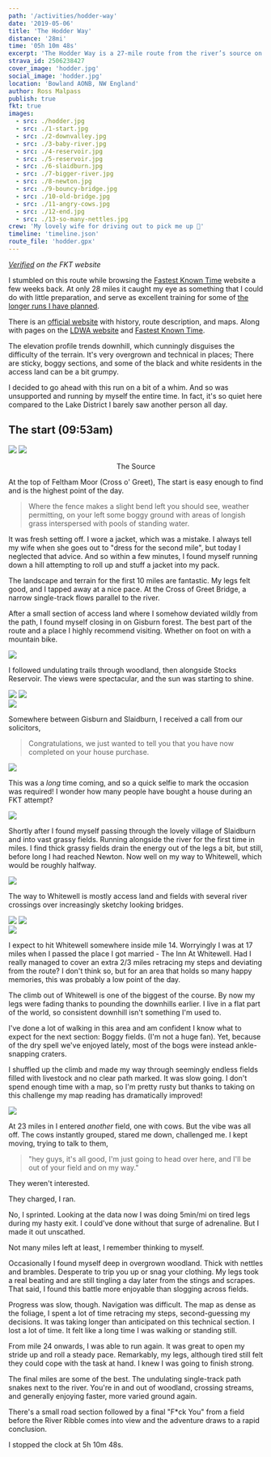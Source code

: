 ```yaml
---
path: '/activities/hodder-way'
date: '2019-05-06'
title: 'The Hodder Way'
distance: '28mi'
time: '05h 10m 48s'
excerpt: 'The Hodder Way is a 27-mile route from the river’s source on Access Land near the Cross of Greet to Hodder Foot, where it joins the River Ribble. From the boggy ground near the head on moorland, it passes through the attractive villages of Slaidburn, Newton, Dunsop Bridge, Whitewell, Bashall Eaves and Great Mitton. '
strava_id: 2506238427
cover_image: 'hodder.jpg'
social_image: 'hodder.jpg'
location: 'Bowland AONB, NW England'
author: Ross Malpass
publish: true
fkt: true
images:
  - src: ./hodder.jpg
  - src: ./1-start.jpg
  - src: ./2-downvalley.jpg
  - src: ./3-baby-river.jpg
  - src: ./4-reservoir.jpg
  - src: ./5-reservoir.jpg
  - src: ./6-slaidburn.jpg
  - src: ./7-bigger-river.jpg
  - src: ./8-newton.jpg
  - src: ./9-bouncy-bridge.jpg
  - src: ./10-old-bridge.jpg
  - src: ./11-angry-cows.jpg
  - src: ./12-end.jpg
  - src: ./13-so-many-nettles.jpg
crew: 'My lovely wife for driving out to pick me up 🥰'
timeline: 'timeline.json'
route_file: 'hodder.gpx'
---
```


*[Verified](https://fastestknowntime.com/route/hodder-way-uk) on the FKT website*

I stumbled on this route while browsing the [Fastest Known Time](https://fastestknowntime.com) website a few weeks back. At only 28 miles it caught my eye as something that I could do with little preparation, and serve as excellent training for some of [the longer runs I have planned](/#schedule).

There is an [official website](http://hodderway.co.uk) with history, route description, and maps. Along with pages on the [LDWA website](https://www.ldwa.org.uk/ldp/members/show_path.php?path_name=Hodder+Way) and [Fastest Known Time](https://fastestknowntime.com).

The elevation profile trends downhill, which cunningly disguises the difficulty of the terrain. It's very overgrown and technical in places; There are sticky, boggy sections, and some of the black and white residents in the access land can be a bit grumpy.

I decided to go ahead with this run on a bit of a whim. And so was unsupported and running by myself the entire time. In fact, it's so quiet here compared to the Lake District I barely saw another person all day.

## The start (09:53am)

<div class='photo-cluster'>
<div class='flex'>
<image-zoom><img src='1-start.jpg'/></image-zoom>
<image-zoom><img src='2-downvalley.jpg'/></image-zoom>
</div>
<p style='text-align: center'>
<marker-link lat='54.04020160115954' lng='-2.490204776669657' label='A' zoom='15'>The Source</marker-link>
</p>
</div>

At the top of Feltham Moor (Cross o' Greet), The start is easy enough to find and is the highest point of the day.

> Where the fence makes a slight bend left you should see, weather permitting, on your left some boggy ground with areas of longish grass interspersed with pools of standing water.

It was fresh setting off. I wore a jacket, which was a mistake. I always tell my wife when she goes out to "dress for the second mile", but today I neglected that advice. And so within a few minutes, I found myself running down a hill attempting to roll up and stuff a jacket into my pack.

The landscape and terrain for the first 10 miles are fantastic. My legs felt good, and I tapped away at a nice pace. At the Cross of Greet Bridge, a narrow single-track flows parallel to the river.

After a small section of access land where I somehow deviated wildly from the path, I found myself closing in on Gisburn forest. The best part of the route and a place I highly recommend visiting. Whether on foot on with a mountain bike.

<image-zoom><img src='into-gisburn.jpg'/></image-zoom>

I followed undulating trails through woodland, then alongside Stocks Reservoir. The views were spectacular, and the sun was starting to shine.

<div class='photo-cluster'>
<div class='flex'>
<image-zoom><img src='gisburn-path.jpg'/></image-zoom>
<image-zoom><img src='5-reservoir.jpg'/></image-zoom>
</div>
<div class='flex'>
<image-zoom><img src='4-reservoir.jpg'/></image-zoom>
</div>
</div>

Somewhere between Gisburn and Slaidburn, I received a call from our solicitors,

> Congratulations, we just wanted to tell you that you have now completed on your house purchase.

<image-zoom><img src='completion.jpg'/></image-zoom>

This was a *long* time coming, and so a quick selfie to mark the occasion was required! I wonder how many people have bought a house during an FKT attempt?

<image-zoom><img src='7-bigger-river.jpg'/></image-zoom>

Shortly after I found myself passing through the lovely village of Slaidburn and into vast grassy fields. Running alongside the river for the first time in miles. I find thick grassy fields drain the energy out of the legs a bit, but still, before long I had reached Newton. Now well on my way to Whitewell, which would be roughly halfway.

<image-zoom><img src='8-newton.jpg'/></image-zoom>

The way to Whitewell is mostly access land and fields with several river crossings over increasingly sketchy looking bridges.

<div class='photo-cluster'>
<div class='flex'>
<image-zoom><img src='newton-bridge.jpg'/></image-zoom>
<image-zoom><img src='9-bouncy-bridge.jpg'/></image-zoom>
</div>
<div class='flex'>
<image-zoom><img src='10-old-bridge.jpg'/></image-zoom>
</div>
</div>

I expect to hit Whitewell somewhere inside mile 14. Worryingly I was at 17 miles when I passed the place I got married - The Inn At Whitewell. Had I really managed to cover an extra 2/3 miles retracing my steps and deviating from the route? I don't think so, but for an area that holds so many happy memories, this was probably a low point of the day.

The climb out of Whitewell is one of the biggest of the course. By now my legs were fading thanks to pounding the downhills earlier. I live in a flat part of the world, so consistent downhill isn't something I'm used to.

I've done a lot of walking in this area and am confident I know what to expect for the next section: Boggy fields. (I'm not a huge fan). Yet, because of the dry spell we've enjoyed lately, most of the bogs were instead ankle-snapping craters.

I shuffled up the climb and made my way through seemingly endless fields filled with livestock and no clear path marked. It was slow going. I don't spend enough time with a map, so I'm pretty rusty but thanks to taking on this challenge my map reading has dramatically improved!

<image-zoom><img src='fkt-angry-cows.jpg'/></image-zoom>

At 23 miles in I entered *another* field, one with cows. But the vibe was all off. The cows instantly grouped, stared me down, challenged me. I kept moving, trying to talk to them,

> "hey guys, it's all good, I'm just going to head over here, and I'll be out of your field and on my way."

They weren't interested.

They charged, I ran.

No, I sprinted. Looking at the data now I was doing 5min/mi on tired legs during my hasty exit. I could've done without that surge of adrenaline. But I made it out unscathed.

Not many miles left at least, I remember thinking to myself.

Occasionally I found myself deep in overgrown woodland. Thick with nettles and brambles. Desperate to trip you up or snag your clothing. My legs took a real beating and are still tingling a day later from the stings and scrapes. That said, I found this battle more enjoyable than slogging across fields.

Progress was slow, though. Navigation was difficult. The map as dense as the foliage, I spent a lot of time retracing my steps, second-guessing my decisions. It was taking longer than anticipated on this technical section. I lost a lot of time. It felt like a long time I was walking or standing still.

From mile 24 onwards, I was able to run again. It was great to open my stride up and roll a steady pace. Remarkably, my legs, although tired still felt they could cope with the task at hand. I knew I was going to finish strong.

The final miles are some of the best. The undulating single-track path snakes next to the river. You're in and out of woodland, crossing streams, and generally enjoying faster, more varied ground again.

There's a small road section followed by a final "F*ck You" from a field before the River Ribble comes into view and the adventure draws to a rapid conclusion.

I stopped the clock at 5h 10m 48s.
